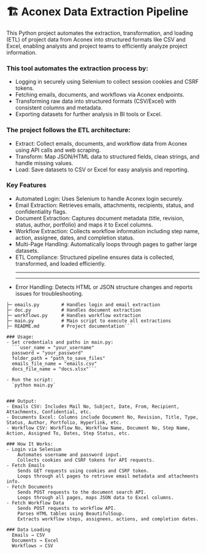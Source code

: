 # 🏗️ Aconex Data Extraction Pipeline

This Python project automates the extraction, transformation, 
and loading (ETL) of project data from Aconex into structured formats like CSV and Excel, 
enabling analysts and project teams to efficiently analyze project information.

### This tool automates the extraction process by:
- Logging in securely using Selenium to collect session cookies and CSRF tokens.
- Fetching emails, documents, and workflows via Aconex endpoints.
- Transforming raw data into structured formats (CSV/Excel) with consistent columns and metadata.
- Exporting datasets for further analysis in BI tools or Excel.

### The project follows the ETL architecture:
- Extract: Collect emails, documents, and workflow data from Aconex using API calls and web scraping.
- Transform: Map JSON/HTML data to structured fields, clean strings, and handle missing values.
- Load: Save datasets to CSV or Excel for easy analysis and reporting.

### Key Features
- Automated Login: Uses Selenium to handle Aconex login securely.
- Email Extraction: Retrieves emails, attachments, recipients, status, and confidentiality flags.
- Document Extraction: Captures document metadata (title, revision, status, author, portfolio) and maps it to Excel columns.
- Workflow Extraction: Collects workflow information including step name, action, assignee, dates, and completion status.
- Multi-Page Handling: Automatically loops through pages to gather large datasets.
- ETL Compliance: Structured pipeline ensures data is collected, transformed, and loaded efficiently.<hr><hr>
- Error Handling: Detects HTML or JSON structure changes and reports issues for troubleshooting.

```aconex_scraper/
├─ emails.py        # Handles login and email extraction
├─ doc.py           # Handles document extraction
├─ workflows.py     # Handles workflow extraction
├─ main.py          # Main script to execute all extractions
├─ README.md        # Project documentation```

### Usage:
- Set credentials and paths in main.py:
  ```user_name = "your_username"
  password = "your_password"
  folder_path = "path_to_save_files"
  emails_file_name = "emails.csv"
  docs_file_name = "docs.xlsx"```

- Run the script:
  `python main.py`


### Output:
- Emails CSV: Includes Mail No, Subject, Date, From, Recipient, Attachments, Confidential, etc.
- Documents Excel: Columns include Document No, Revision, Title, Type, Status, Author, Portfolio, Hyperlink, etc.
- Workflow CSV: Workflow No, Workflow Name, Document No, Step Name, Action, Assigned To, Dates, Step Status, etc.

### How It Works:
- Login via Selenium
    Automates username and password input.
    Collects cookies and CSRF tokens for API requests.
- Fetch Emails
    Sends GET requests using cookies and CSRF token.
    Loops through all pages to retrieve email metadata and attachments info.
- Fetch Documents
    Sends POST requests to the document search API.
    Loops through all pages, maps JSON data to Excel columns.
- Fetch Workflow Data
    Sends POST requests to workflow API.
    Parses HTML tables using BeautifulSoup.
    Extracts workflow steps, assignees, actions, and completion dates.

### Data Loading
  Emails → CSV
  Documents → Excel
  Workflows → CSV
